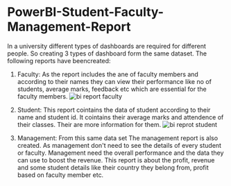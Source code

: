 # PowerBI-Student-Faculty-Management-Report
In a university different types of dashboards are required for different people. So creating 3 types of dashboard form the same dataset. The following reports have beencreated:
1) Faculty: As the report includes the ane of faculty members and according to their names they can view their performance like no of students, average marks, feedback  etc which are essential for the faculty members.
![bi report faculty](https://user-images.githubusercontent.com/45498501/179990473-7abe8ecd-bd2c-4610-b96d-bcfef9bd26f4.png)

2) Student: This report cointains the data of student according to their name and student id. It cointains their average marks and attendence of their classes. Their are more information for them.
![bi reprot student](https://user-images.githubusercontent.com/45498501/179990762-556e3eda-293a-4a2b-ada2-53cda0aef523.png)


3) Management: From this same data set The management report is also created. As management don't need to see the details of every student or faculty. Management need the overall performance and the data they can use to boost the revenue. This report is about the profit, revenue and some student details like their country they belong from, profit based on faculty member etc. 
